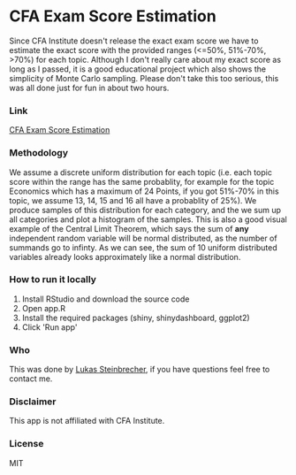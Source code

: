 CFA Exam Score Estimation
=========================

Since CFA Institute doesn't release the exact exam score we have to estimate the exact score with the provided ranges (<=50%, 51%-70%, >70%) for each topic.
Although I don't really care about my exact score as long as I passed, it is a good educational project which also shows the simplicity of Monte Carlo sampling. Please don't take this too serious, this was all done just for fun in about two hours.

### Link

[CFA Exam Score Estimation](https://lukstei.shinyapps.io/cfa-exam-score-estimation/)

### Methodology

We assume a discrete uniform distribution for each topic (i.e. each topic score within the range has the same probablity, for example for the topic Economics which has a maximum of 24 Points, if you got 51%-70% in this topic, we assume 13, 14, 15 and 16 all have a probablity of 25%). We produce samples of this distribution for each category, and the we sum up all categories and plot a histogram of the samples. This is also a good visual example of the Central Limit Theorem, which says the sum of **any** independent random variable will be normal distributed, as the number of summands go to infinty. As we can see, the sum of 10 uniform distributed variables already looks approximately like a normal distribution. 

### How to run it locally

1) Install RStudio and download the source code
2) Open app.R
3) Install the required packages (shiny, shinydashboard, ggplot2)
4) Click 'Run app'

### Who

This was done by [Lukas Steinbrecher](https://lukstei.com), if you have questions feel free to contact me.

### Disclaimer

This app is not affiliated with CFA Institute.

### License

MIT